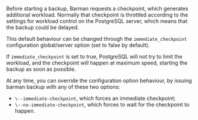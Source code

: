 Before starting a backup, Barman requests a checkpoint, which generates additional workload. Normally that checkpoint is throttled according to the settings for workload control on the PostgreSQL server, which means that the backup could be delayed.

This default behaviour can be changed through the `immediate_checkpoint` configuration global/server option (set to false by default).

If `immediate_checkpoint` is set to true, PostgreSQL will not try to limit the workload, and the checkpoint will happen at maximum speed, starting the backup as soon as possible.

At any time, you can override the configuration option behaviour, by issuing barman backup with any of these two options:

-   `\--immediate-checkpoint`, which forces an immediate checkpoint;
-   `\--no-immediate-checkpoint`, which forces to wait for the checkpoint to happen.
